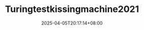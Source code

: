 ---
title: 'Turingtestkissingmachine2021'
date: 2025-04-05T20:17:14+08:00
link: ""
buttonText: ""
picture: ""
authors: ""
journal: ""
abstract: ""
doi: ""
draft: true
---